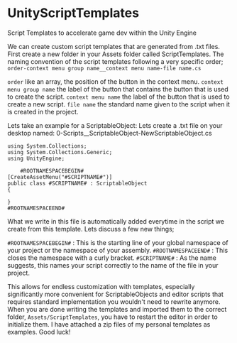 # UnityScriptTemplates
Script Templates to accelerate game dev within the Unity Engine

We can create custom script templates that are generated from .txt files. First create a new folder in your Assets folder called ScriptTemplates.
The naming convention of the script templates following a very specific order; `order-context menu group name__context menu name-file name.cs`

`order` like an array, the position of the button in the context menu.
`context menu group name` the label of the button that contains the button that is used to create the script.
`context menu name` the label of the button that is used to create a new script.
`file name` the standard name given to the script when it is created in the project.

Lets take an example for a ScriptableObject: Lets create a .txt file on your desktop named: 0-Scripts__ScriptableObject-NewScriptableObject.cs

```
using System.Collections;
using System.Collections.Generic;
using UnityEngine;

    #ROOTNAMESPACEBEGIN#
[CreateAssetMenu("#SCRIPTNAME#")]
public class #SCRIPTNAME# : ScriptableObject
{

}
#ROOTNAMESPACEEND#
```

What we write in this file is automatically added everytime in the script we create from this template. Lets discuss a few new things;

`#ROOTNAMESPACEBEGIN#` : This is the starting line of your global namespace of your project or the namespace of your assembly.
`#ROOTNAMESPACEEND#` : This closes the namespace with a curly bracket. 
`#SCRIPTNAME#` : As the name suggests, this names your script correctly to the name of the file in your project.

This allows for endless customization with templates, especially significantly more convenient for ScriptableObjects and editor scripts that requires standard implementation you wouldn't need to rewrite anymore.
When you are done writing the templates and imported them to the correct folder, `Assets/ScriptTemplates`, you have to restart the editor in order to initialize them.
I have attached a zip files of my personal templates as examples. Good luck!
